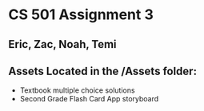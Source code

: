 # CS 501 Assignment 3
## Eric, Zac, Noah, Temi

## Assets Located in the /Assets folder:
- Textbook multiple choice solutions
- Second Grade Flash Card App storyboard
